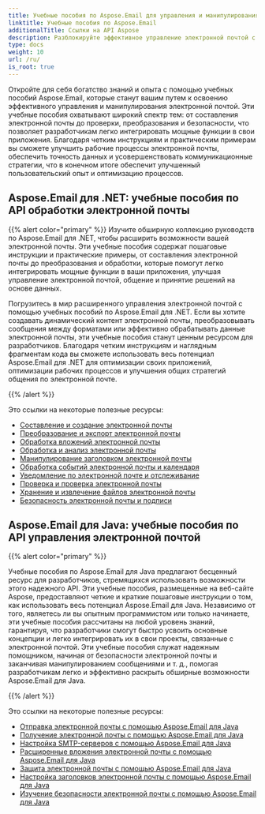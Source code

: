 ```yaml
---
title: Учебные пособия по Aspose.Email для управления и манипулирования электронной почтой
linktitle: Учебные пособия по Aspose.Email
additionalTitle: Ссылки на API Aspose
description: Разблокируйте эффективное управление электронной почтой с помощью руководств по Aspose.Email. От композиции до безопасности — освойте различные аспекты для улучшения рабочих процессов и удобства работы пользователей.
type: docs
weight: 10
url: /ru/
is_root: true
---
```

Откройте для себя богатство знаний и опыта с помощью учебных пособий Aspose.Email, которые станут вашим путем к освоению эффективного управления и манипулирования электронной почтой. Эти учебные пособия охватывают широкий спектр тем: от составления электронной почты до проверки, преобразования и безопасности, что позволяет разработчикам легко интегрировать мощные функции в свои приложения. Благодаря четким инструкциям и практическим примерам вы сможете улучшить рабочие процессы электронной почты, обеспечить точность данных и усовершенствовать коммуникационные стратегии, что в конечном итоге обеспечит улучшенный пользовательский опыт и оптимизацию процессов.

## Aspose.Email для .NET: учебные пособия по API обработки электронной почты
{{% alert color="primary" %}}
Изучите обширную коллекцию руководств по Aspose.Email для .NET, чтобы расширить возможности вашей электронной почты. Эти учебные пособия содержат пошаговые инструкции и практические примеры, от составления электронной почты до преобразования и обработки, которые помогут легко интегрировать мощные функции в ваши приложения, улучшая управление электронной почтой, общение и принятие решений на основе данных.

Погрузитесь в мир расширенного управления электронной почтой с помощью учебных пособий по Aspose.Email для .NET. Если вы хотите создавать динамический контент электронной почты, преобразовывать сообщения между форматами или эффективно обрабатывать данные электронной почты, эти учебные пособия станут ценным ресурсом для разработчиков. Благодаря четким инструкциям и наглядным фрагментам кода вы сможете использовать весь потенциал Aspose.Email для .NET для оптимизации своих приложений, оптимизации рабочих процессов и улучшения общих стратегий общения по электронной почте.

{{% /alert %}}

Это ссылки на некоторые полезные ресурсы:
- [Составление и создание электронной почты](./net/email-composition-and-creation/)
- [Преобразование и экспорт электронной почты](./net/email-conversion-and-export/)
- [Обработка вложений электронной почты](./net/email-attachment-handling/)
- [Обработка и анализ электронной почты](./net/email-processing-and-analysis/)
- [Манипулирование заголовком электронной почты](./net/email-header-manipulation/)
- [Обработка событий электронной почты и календаря](./net/email-event-and-calendar-handling/)
- [Уведомление по электронной почте и отслеживание](./net/email-notification-and-tracking/)
- [Проверка и проверка электронной почты](./net/email-validation-and-verification/)
- [Хранение и извлечение файлов электронной почты](./net/email-file-storage-and-retrieval/)
- [Безопасность электронной почты и подписи](./net/email-security-and-signatures/)

## Aspose.Email для Java: учебные пособия по API управления электронной почтой
{{% alert color="primary" %}}

Учебные пособия по Aspose.Email для Java предлагают бесценный ресурс для разработчиков, стремящихся использовать возможности этого надежного API. Эти учебные пособия, размещенные на веб-сайте Aspose, предоставляют четкие и краткие пошаговые инструкции о том, как использовать весь потенциал Aspose.Email для Java. Независимо от того, являетесь ли вы опытным программистом или только начинаете, эти учебные пособия рассчитаны на любой уровень знаний, гарантируя, что разработчики смогут быстро усвоить основные концепции и легко интегрировать их в свои проекты, связанные с электронной почтой. Эти учебные пособия служат надежным помощником, начиная от безопасности электронной почты и заканчивая манипулированием сообщениями и т. д., помогая разработчикам легко и эффективно раскрыть обширные возможности Aspose.Email для Java.


{{% /alert %}}

Это ссылки на некоторые полезные ресурсы:
- [Отправка электронной почты с помощью Aspose.Email для Java](./java/sending-emails/)
- [Получение электронной почты с помощью Aspose.Email для Java](./java/receiving-emails/)
- [Настройка SMTP-серверов с помощью Aspose.Email для Java](./java/configuring-smtp-servers/)
- [Расширенные вложения электронной почты с помощью Aspose.Email для Java](./java/advanced-email-attachments/)
- [Защита электронной почты с помощью Aspose.Email для Java](./java/securing-email-communications/)
- [Настройка заголовков электронной почты с помощью Aspose.Email для Java](./java/customizing-email-headers/)
- [Изучение безопасности электронной почты с помощью Aspose.Email для Java](./java/exploring-email-security/)